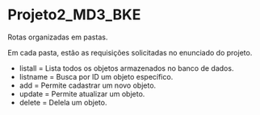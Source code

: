 # Projeto2_MD3_BKE

Rotas organizadas em pastas.

Em cada pasta, estão as requisições solicitadas no enunciado do projeto.

- listall = Lista todos os objetos armazenados no banco de dados.
- listname = Busca por ID um objeto específico.
- add = Permite cadastrar um novo objeto.
- update = Permite atualizar um objeto.
- delete = Delela um objeto.
